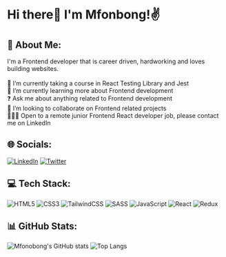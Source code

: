 # Hi there👋 I'm Mfonbong!✌️

## 💫 About Me:
I'm a Frontend developer that is career driven, hardworking and loves building websites.<br><br>🔭 I’m currently taking a course in React Testing Library and Jest<br>🌱 I’m currently learning more about Frontend development<br>❓ Ask me about anything related to Frontend development <br>👯 I’m looking to collaborate on Frontend related projects<br>🧑🏽‍💻 Open to a remote junior Frontend React developer job, please contact me on LinkedIn<br>


## 🌐 Socials:
[![LinkedIn](https://img.shields.io/badge/LinkedIn-%230077B5.svg?logo=linkedin&logoColor=white)](https://linkedin.com/in/mfonpeeter) [![Twitter](https://img.shields.io/badge/Twitter-%231DA1F2.svg?logo=Twitter&logoColor=white)](https://twitter.com/mfonPeeter) 

## 💻 Tech Stack:
![HTML5](https://img.shields.io/badge/html5-%23E34F26.svg?style=for-the-badge&logo=html5&logoColor=white) ![CSS3](https://img.shields.io/badge/css3-%231572B6.svg?style=for-the-badge&logo=css3&logoColor=white) ![TailwindCSS](https://img.shields.io/badge/tailwindcss-%2338B2AC.svg?style=for-the-badge&logo=tailwind-css&logoColor=white) ![SASS](https://img.shields.io/badge/SASS-hotpink.svg?style=for-the-badge&logo=SASS&logoColor=white) ![JavaScript](https://img.shields.io/badge/javascript-%23323330.svg?style=for-the-badge&logo=javascript&logoColor=%23F7DF1E) ![React](https://img.shields.io/badge/react-%2320232a.svg?style=for-the-badge&logo=react&logoColor=%2361DAFB) ![Redux](https://img.shields.io/badge/redux-%23593d88.svg?style=for-the-badge&logo=redux&logoColor=white)

## 📊 GitHub Stats:
![Mfonobong's GitHub stats](https://github-readme-stats.vercel.app/api?username=mfonPeeter&show_icons=true&theme=tokyonight)
![Top Langs](https://github-readme-stats.vercel.app/api/top-langs/?username=mfonPeeter&layout=compact&show_icons=true&theme=tokyonight)

<!--
**mfonPeeter/mfonPeeter** is a ✨ _special_ ✨ repository because its `README.md` (this file) appears on your GitHub profile.

Here are some ideas to get you started:

- 🔭 I’m currently working on ...
- 🌱 I’m currently learning ...
- 👯 I’m looking to collaborate on ...
- 🤔 I’m looking for help with ...
- 💬 Ask me about ...
- 📫 How to reach me: ...
- 😄 Pronouns: ...
- ⚡ Fun fact: ...
-->
